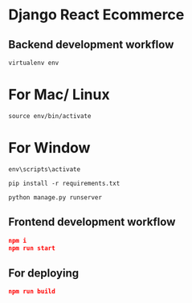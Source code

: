 # Django React Ecommerce

## Backend development workflow

`virtualenv env`

# For Mac/ Linux

`source env/bin/activate`

# For Window

`env\scripts\activate`

`pip install -r requirements.txt`

`python manage.py runserver`

## Frontend development workflow

```json
npm i
npm run start
```

## For deploying

```json
npm run build
```
